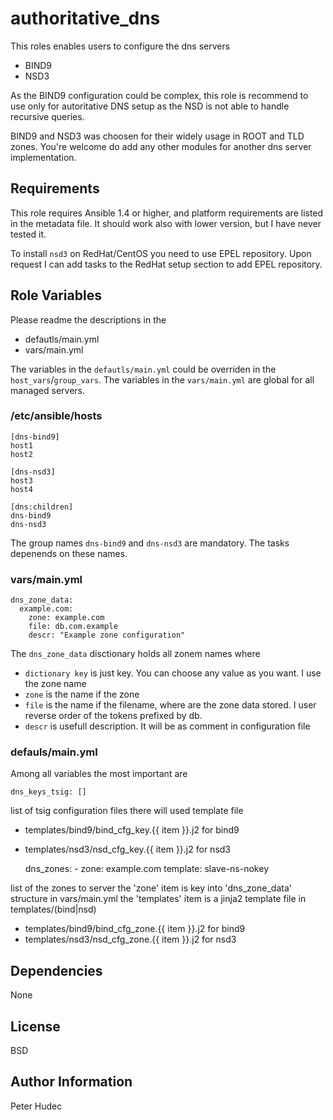 authoritative_dns
=================

This roles enables users to configure the dns servers 

- BIND9
- NSD3

As the BIND9 configuration could be complex, this role is recommend to use
only for autoritative DNS setup as the NSD is not able to handle recursive queries.

BIND9 and NSD3 was choosen for their widely usage in ROOT and TLD zones.
You're welcome do add any other modules for another dns server implementation.

Requirements
------------
This role requires Ansible 1.4 or higher, and platform requirements are listed
in the metadata file. It should work also with lower version, but I have never tested it.

To install `nsd3` on RedHat/CentOS you need to use EPEL repository. Upon request I can add tasks to the RedHat setup section to add EPEL repository.

Role Variables
--------------
Please readme the descriptions in the

  - defautls/main.yml
  - vars/main.yml

The variables in the `defautls/main.yml` could be overriden in the `host_vars`/`group_vars`.
The variables in the `vars/main.yml` are global for all managed servers.

### /etc/ansible/hosts

    [dns-bind9]
    host1
    host2

    [dns-nsd3]
    host3
    host4

    [dns:children]
    dns-bind9
    dns-nsd3

The group names `dns-bind9` and `dns-nsd3` are mandatory. The tasks depenends on these names.

### vars/main.yml

    dns_zone_data:
      example.com:
        zone: example.com
        file: db.com.example
        descr: "Example zone configuration"

The `dns_zone_data` disctionary holds all zonem names where
- `dictionary key` is just key. You can choose any value as you want. I use the zone name
- `zone` is the name if the zone
- `file` is the name if the filename, where are the zone data stored. I user reverse order of the tokens prefixed by db.
- `descr` is usefull description. It will be as comment in configuration file

### defauls/main.yml
Among all variables the most important are

    dns_keys_tsig: []

list of tsig configuration files
there will used template file

- templates/bind9/bind_cfg_key.{{ item }}.j2 for bind9
- templates/nsd3/nsd_cfg_key.{{ item }}.j2 for nsd3

    dns_zones:
      - zone: example.com
        template: slave-ns-nokey

list of the zones to server
the 'zone' item is key into 'dns_zone_data' structure in vars/main.yml
the 'templates' item is a jinja2 template file in templates/(bind|nsd)

- templates/bind9/bind_cfg_zone.{{ item }}.j2 for bind9
- templates/nsd3/nsd_cfg_zone.{{ item }}.j2 for nsd3

Dependencies
------------

None

License
-------

BSD

Author Information
------------------

Peter Hudec
